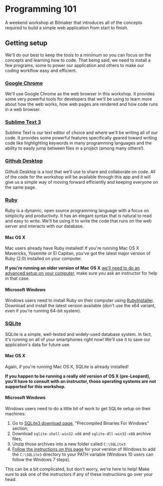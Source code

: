 # Programming 101

A weekend workshop at Bitmaker that introduces all of the concepts required to build a simple web application from start to finish.

## Getting setup

We'll do our best to keep the tools to a minimum so you can focus on the concepts and learning how to code. That being said, we need to install a few programs, some to power our application and others to make our coding workflow easy and efficient.

### [Google Chrome](https://www.google.com/chrome/browser/desktop/index.html)

We'll use Google Chrome as the web browser in this workshop. It provides some very powerful tools for developers that we'll be using to learn more about how the web works, how web pages are rendered and how code runs in a web browser.

### [Sublime Text 3](http://www.sublimetext.com/3)

Sublime Text is our text editor of choice and where we'll be writing all of our code. It provides some powerful features specifically geared toward writing code like highlighting keywords in many programming languages and the ability to easily jump between files in a project (among many others!).

### [Github Desktop](https://desktop.github.com/)

Github Desktop is a tool that we'll use to share and collaborate on code. All of the code for the workshop will be available through this app and it will give us a simple way of moving forward efficiently and keeping everyone on the same page.

### [Ruby](https://www.ruby-lang.org/en/)

Ruby is a dynamic, open source programming language with a focus on simplicity and productivity. It has an elegant syntax that is natural to read and easy to write. We'll be using it to write the code that runs on the web server and interacts with our database.

#### Mac OS X

Mac users already have Ruby installed! If you're running Mac OS X Mavericks, Yosemite or El Capitan, you've got the latest major version of Ruby (2.0) installed on your computer.

**If you're running an older version of Mac OS X** [we'll need to do an advanced setup on your computer](http://brew.sh/), make sure you ask an instructor for help in that case.

#### Microsoft Windows

Windows users need to install Ruby on their computer using [RubyInstaller](http://rubyinstaller.org/). Download and install the latest version available (don't use the x64 variant, even if you're running 64-bit system).

### [SQLite](http://www.sqlite.org/download.html)

SQLite is a simple, well-tested and widely-used database system. In fact, it's running on all of your smartphones right now! We'll use it to save our application's data for future use.

#### Mac OS X

Again, if you're running Mac OS X, SQLite is already installed!

**If you happen to be running a really old version of OS X (pre-Leopard), you'll have to consult with an instructor, those operating systems are not supported for this workshop.**

#### Microsoft Windows

Windows users need to do a little bit of work to get SQLite setup on their machines:

1. Go to [SQLite3 download page](http://www.sqlite.org/download.html), "Precompiled Binaries For Windows" section;
2. Download `sqlite-shell-win32-x86` and `sqlite-dll-win32-x86` archive files;
3. Unzip those archives into a new folder called `C:\SQLite3`
4. [Follow the instructions on this page](http://www.java.com/en/download/help/path.xml) for your version of Windows to add the `C:\SQLite3` directory to your PATH variable (Windows 10 users can follow the Windows 7 steps).

This can be a bit complicated, but don't worry, we're here to help! Make sure to ask one of the instructors if any of these instructions go over your head.
